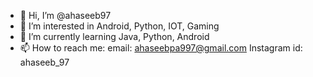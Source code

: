 - 👋 Hi, I’m @ahaseeb97
- 👀 I’m interested in Android, Python, IOT, Gaming
- 🌱 I’m currently learning Java, Python, Android
- 📫 How to reach me:
      email: ahaseebpa997@gmail.com
      Instagram id: ahaseeb_97

<!---
ahaseeb97/ahaseeb97 is a ✨ special ✨ repository because its `README.md` (this file) appears on your GitHub profile.
You can click the Preview link to take a look at your changes.
--->
